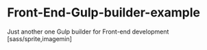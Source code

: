 # Front-End-Gulp-builder-example
Just another one Gulp builder for Front-end development [sass/sprite,imagemin]
